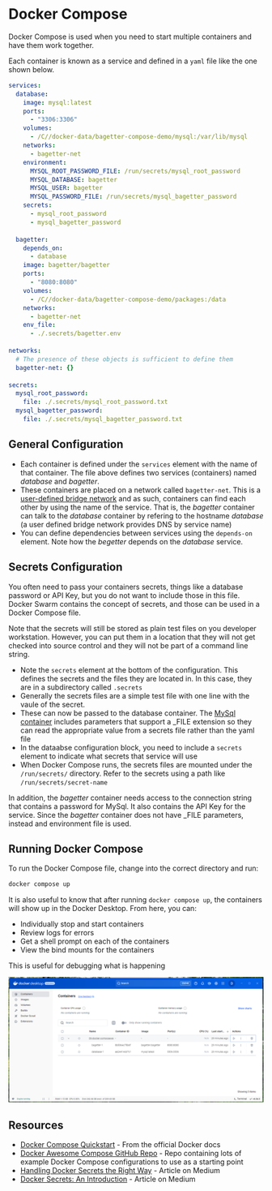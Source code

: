 # Docker Compose

Docker Compose is used when you need to start multiple containers and have them work together.

Each container is known as a service and defined in a `yaml` file like the one shown below.

```yaml
services:
  database:
    image: mysql:latest
    ports:
      - "3306:3306"
    volumes:
      - /C//docker-data/bagetter-compose-demo/mysql:/var/lib/mysql
    networks:
      - bagetter-net
    environment:
      MYSQL_ROOT_PASSWORD_FILE: /run/secrets/mysql_root_password
      MYSQL_DATABASE: bagetter
      MYSQL_USER: bagetter
      MYSQL_PASSWORD_FILE: /run/secrets/mysql_bagetter_password
    secrets:
      - mysql_root_password
      - mysql_bagetter_password

  bagetter:
    depends_on:
      - database
    image: bagetter/bagetter
    ports:
      - "8080:8080"
    volumes:
      - /C//docker-data/bagetter-compose-demo/packages:/data     
    networks:
      - bagetter-net
    env_file: 
      - ./.secrets/bagetter.env

networks:
  # The presence of these objects is sufficient to define them
  bagetter-net: {}
    
secrets:
  mysql_root_password: 
    file: ./.secrets/mysql_root_password.txt
  mysql_bagetter_password:
    file: ./.secrets/mysql_bagetter_password.txt
```

## General Configuration

- Each container is defined under the `services` element with the name of that container.  The file above defines two services (containers) named *database* and *bagetter*.
- These containers are placed on a network called `bagetter-net`.  This is a [user-defined bridge network](https://docs.docker.com/engine/network/tutorials/standalone/#use-user-defined-bridge-networks) and as such, containers can find each other by using the name of the service.  That is, the *bagetter* container can talk to the *database* container by refering to the hostname *database* (a user defined bridge network provides DNS by service name)
- You can define dependencies between services using the `depends-on` element.  Note how the *begetter* depends on the *database* service.

## Secrets Configuration

You often need to pass your containers secrets, things like a database password or API Key, but you do not want to include those in this file.  Docker Swarm contains the concept of secrets, and those can be used in a Docker Compose file.

Note that the secrets will still be stored as plain test files on you developer workstation.  However, you can put them in a location that they will not get checked into source control and they will not be part of a command line string.

- Note the `secrets` element at the bottom of the configuration.  This defines the secrets and the files they are located in.  In this case, they are in a subdirectory called `.secrets`
- Generally the secrets files are a simple test file with one line with the vaule of the secret.
- These can now be passed to the database container.  The [MySql container](https://hub.docker.com/_/mysql) includes parameters that support a _FILE extension so they can read the appropriate value from a secrets file rather than the yaml file
- In the dataabse configuration block, you need to include a `secrets` element to indicate what secrets that service will use
- When Docker Compose runs, the secrets files are mounted under the `/run/secrets/` directory.  Refer to the secrets using a path like `/run/secrets/secret-name`

In addition, the *bagetter* container needs access to the connection string that contains a password for MySql.  It also contains the API Key for the service.  Since the *bagetter* container does not have _FILE parameters, instead and environment file is used.

## Running Docker Compose

To run the Docker Compose file, change into the correct directory and run:

```bash
docker compose up
```

It is also useful to know that after running `docker compose up`, the containers will show up in the Docker Desktop.  From here, you can:

- Individually stop and start containers
- Review logs for errors
- Get a shell prompt on each of the containers
- View the bind mounts for the containers

This is useful for debugging what is happening

![Screenshot showing the Docker Desktop viewing containers from Docker compose](docker-desktop-for-compose.PNG)

## Resources

- [Docker Compose Quickstart](https://docs.docker.com/compose/gettingstarted/) - From the official Docker docs
- [Docker Awesome Compose GitHub Repo](https://github.com/docker/awesome-compose) - Repo containing lots of example Docker Compose configurations to use as a starting point
- [Handling Docker Secrets the Right Way](https://medium.com/@dariusmurawski/handling-docker-secrets-the-right-way-cc625be3395d) - Article on Medium
- [Docker Secrets: An Introduction](https://medium.com/@laura_67852/docker-secrets-an-introductory-guide-with-examples-d25be5fc8e50) - Article on Medium

